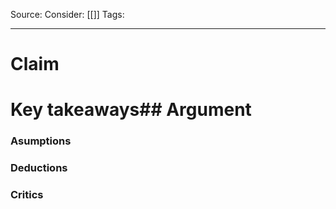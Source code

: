 Source: 
Consider: [[]]
Tags: 
______________

# Claim

# Key takeaways## Argument
### Asumptions

### Deductions

### Critics

